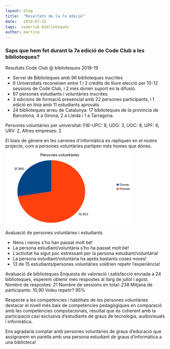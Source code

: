```yaml
---
layout: blog
title:  "Resultats de la 7a edició"
date:   2019-07-22
tags:  codeclub biblioteques
author: martina
---
```


### Saps que hem fet durant la 7a edició de Code Club a les biblioteques?  

Resultats Code Club @ biblioteques 2018-19
- Servei de Biblioteques amb 96 biblioteques inscrites
- 6 Universitats reconeixen entre 1 i 2 crèdits de lliure elecció per 10-12 sessions de Code Club, i 2 més donen suport en la difusió.
- 67 persones estudiants i voluntàries inscrites
- 3 edicions de formació presencial amb 22 persones participants, i 1 edició en línia amb 11 estudiants aprovats
- 24 biblioteques arreu de Catalunya: 17 biblioteques de la província de Barcelona, 4 a Girona, 2 a Lleida i 1 a Tarragona.

Persones voluntàries per universitat: FIB-UPC: 8, UDG: 3, UOC: 8, UPF: 6, URV: 2, Altres empreses: 2

El biaix de gènere en les carreres d'informàtica es repliquen en el nostre projecte, com a persones voluntàries partipen més homes que dónes. 
<img src="/img/voluntaries-genere.png" alt="biaix de gènere entre persones voluntàries" title="persones voluntàries per gènere">

Avaluació de persones voluntàries i estudiants
- Nens i nenes s’ho han passat molt bé! 
- La persona estudiant/voluntària s’ho ha passat molt bé! 
- L’activitat ha sigut poc estressant per la persona estudiant/voluntària! 
- La persona estudiant/voluntària ha aprés bastants coses noves! 
- 13 de 15 estudiants/persones voluntàries voldrien repetir l’experiència!

Avaluació de biblioteques 
Enquesta de valoració i satisfacció enviada a 24 biblioteques, esperem obtenir més respostes al llarg de juliol i agost. 
Nombre de respostes: 21
Nombre de sessions en total: 238
Mitjana de participants: 10,90
Voleu repetir? 95%


Respecte a les competències i habilitats de les persones voluntàries destacar el nivell més baix de competències 
pedagògiques en comparació amb les competències computacionals, resultat que és coherent amb la participació casi 
exclusiva d’estudiants de graus de tecnologia, audiovisuals i informàtica. 

Ens agradaria comptar amb persones voluntàries de graus d’educació que assignarem en parella amb una persona 
estudiant de graus d’informàtica a una biblioteca! 
